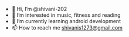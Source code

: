 - 👋 Hi, I’m @shivani-202
- 👀 I’m interested in music, fitness and reading
- 🌱 I’m currently learning android development 
- 📫 How to reach me shivanis1273@gmail.com 

<!---
shivani-202/shivani-202 is a ✨ special ✨ repository because its `README.md` (this file) appears on your GitHub profile.
You can click the Preview link to take a look at your changes.
--->
